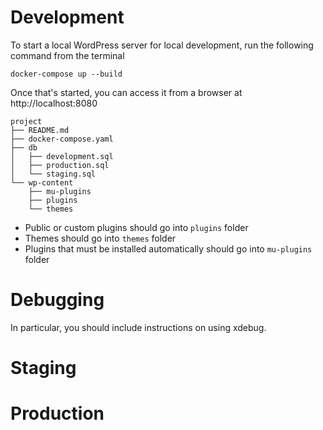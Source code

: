 # Development

To start a local WordPress server for local development, run the following command
from the terminal

	docker-compose up --build

Once that's started, you can access it from a browser at http://localhost:8080

```
project
├── README.md
├── docker-compose.yaml
├── db
│   ├── development.sql
│   ├── production.sql
│   └── staging.sql
└── wp-content
    ├── mu-plugins
    ├── plugins
    └── themes
```

* Public or custom plugins should go into `plugins` folder
* Themes should go into `themes` folder
* Plugins that must be installed automatically should go into `mu-plugins` folder

# Debugging

In particular, you should include instructions on using xdebug.

# Staging


# Production
